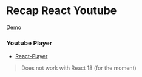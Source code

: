 # Recap React Youtube

[Demo](https://bf-react-recap.vercel.app/)

### Youtube Player

-   [React-Player](https://github.com/CookPete/react-player)

> Does not work with React 18 (for the moment)
